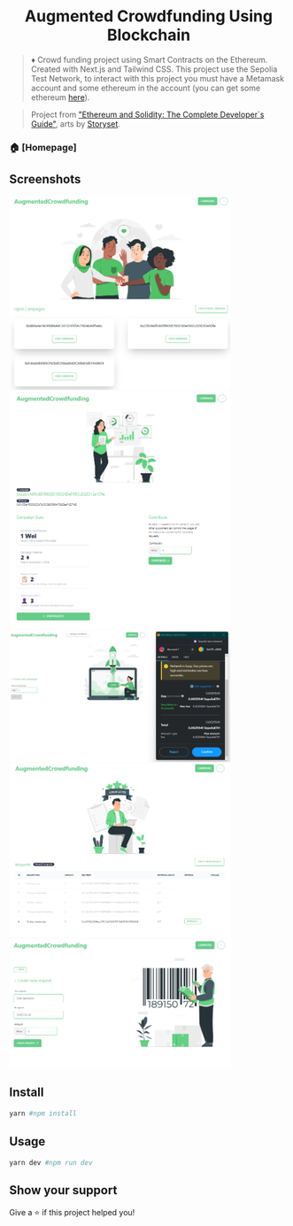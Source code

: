 <h1 align="center">Augmented Crowdfunding Using Blockchain</h1>

> ♦ Crowd funding project using Smart Contracts on the Ethereum. Created with Next.js and Tailwind CSS. This project use the Sepolia Test Network, to interact with this project you must have a Metamask account and some ethereum in the account (you can get some ethereum [here](https://sepoliafaucet.com/)).

> Project from ["Ethereum and Solidity: The Complete Developer`s Guide"](https://www.udemy.com/course/ethereum-and-solidity-the-complete-developers-guide/), arts by [Storyset](https://storyset.com/).

### 🏠 [Homepage]

## Screenshots

<img src="/img/1.png" alt="Screenshot 1" width="400"/> <img src="/img/2.png" alt="Screenshot 2" width="400"/>  <img src="/img/3.png" alt="Screenshot 3" width="400"/> <img src="/img/4.png" alt="Screenshot 4" width="400"/> <img src="/img/5.png" alt="Screenshot 5" width="400"/>

## Install

```sh
yarn #npm install
```

## Usage

```sh
yarn dev #npm run dev
```

## Show your support

Give a ⭐️ if this project helped you!

